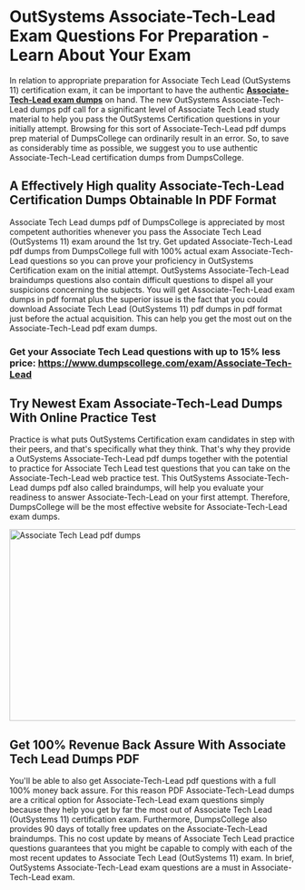 <h1><strong>OutSystems Associate-Tech-Lead Exam Questions For Preparation - Learn About Your Exam</strong></h1>
<p>In relation to appropriate preparation for Associate Tech Lead (OutSystems 11) certification exam, it can be important to have the authentic <strong><a href="https://www.dumpscollege.com/exam/Associate-Tech-Lead">Associate-Tech-Lead exam dumps</a></strong> on hand. The new OutSystems Associate-Tech-Lead dumps pdf call for a significant level of Associate Tech Lead study material to help you pass the OutSystems Certification questions in your initially attempt. Browsing for this sort of Associate-Tech-Lead pdf dumps prep material of DumpsCollege can ordinarily result in an error. So, to save as considerably time as possible, we suggest you to use authentic Associate-Tech-Lead certification dumps from DumpsCollege.</p>
<h2><strong>A Effectively High quality Associate-Tech-Lead Certification Dumps Obtainable In PDF Format</strong></h2>
<p>Associate Tech Lead dumps pdf of DumpsCollege is appreciated by most competent authorities whenever you pass the Associate Tech Lead (OutSystems 11) exam around the 1st try. Get updated Associate-Tech-Lead pdf dumps from DumpsCollege full with 100% actual exam Associate-Tech-Lead questions so you can prove your proficiency in OutSystems Certification exam on the initial attempt. OutSystems Associate-Tech-Lead braindumps questions also contain difficult questions to dispel all your suspicions concerning the subjects. You will get Associate-Tech-Lead exam dumps in pdf format plus the superior issue is the fact that you could download Associate Tech Lead (OutSystems 11) pdf dumps in pdf format just before the actual acquisition. This can help you get the most out on the Associate-Tech-Lead pdf exam dumps.</p>

<h3><strong>Get your Associate Tech Lead questions with up to 15% less price: <a href="https://www.dumpscollege.com/exam/Associate-Tech-Lead">https://www.dumpscollege.com/exam/Associate-Tech-Lead</a></strong></h3>

<h2><strong>Try Newest Exam Associate-Tech-Lead Du</strong><strong>mps With Online Practice Test</strong></h2>
<p>Practice is what puts OutSystems Certification exam candidates in step with their peers, and that's specifically what they think. That's why they provide a OutSystems Associate-Tech-Lead pdf dumps together with the potential to practice for Associate Tech Lead test questions that you can take on the Associate-Tech-Lead web practice test. This OutSystems Associate-Tech-Lead dumps pdf also called braindumps, will help you evaluate your readiness to answer Associate-Tech-Lead on your first attempt. Therefore, DumpsCollege will be the most effective website for Associate-Tech-Lead exam dumps.</p>

<p><a href="https://www.dumpscollege.com/exam/Associate-Tech-Lead"><img src="https://i.ibb.co/Z6g3Ctr/Dumps-College.png" alt="Associate Tech Lead pdf dumps" width="600" height="338" /></a></p>
<h2><strong>Get 100% Revenue Back Assure With Associate Tech Lead Dumps PDF</strong></h2>
<p>You'll be able to also get Associate-Tech-Lead pdf questions with a full 100% money back assure. For this reason PDF Associate-Tech-Lead dumps are a critical option for Associate-Tech-Lead exam questions simply because they help you get by far the most out of Associate Tech Lead (OutSystems 11) certification exam. Furthermore, DumpsCollege also provides 90 days of totally free updates on the Associate-Tech-Lead braindumps. This no cost update by means of Associate Tech Lead practice questions guarantees that you might be capable to comply with each of the most recent updates to Associate Tech Lead (OutSystems 11) exam. In brief, OutSystems Associate-Tech-Lead exam questions are a must in Associate-Tech-Lead exam.</p>
